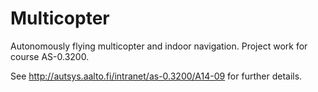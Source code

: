Multicopter
===========

Autonomously flying multicopter and indoor navigation. Project work for course AS-0.3200.

See http://autsys.aalto.fi/intranet/as-0.3200/A14-09 for further details.
